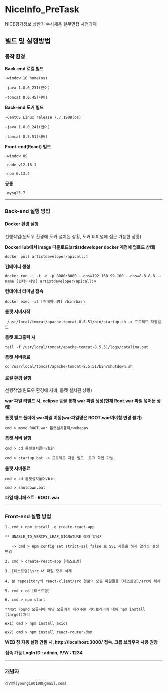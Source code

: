 # NiceInfo_PreTask
NICE평가정보 상반기 수시채용 실무면접 사전과제

## 빌드 및 실행방법

### 동작 환경
	
**Back-end 로컬 빌드**
	
	-window 10 home(os)
	
	-java 1.8.0_231(언어)
	
	-tomcat 8.0.45(서버)
	
**Back-end 도커 빌드**
	
	-CentOS Linux release 7.7.1908(os)
	
	-java 1.8.0_241(언어)
	
	-tomcat 8.5.51(서버)
	
**Front-end(React) 빌드**

	-window OS

	-node v12.16.1

	-npm 6.13.4
	
**공통**
	
	-mysql5.7  

- - -

### Back-end 실행 방법


#### Docker 환경 실행
	
선행작업(윈도우 환경에 도커 설치된 상황, 도커 터미널에 접근 가능한 상황)

**DockerHub에서 image 다운로드(artistdeveloper docker 계정에 업로드 상태)**
	
	docker pull artistdeveloper/apicall:4

**컨테이너 생성**

	docker run -i -t -d -p 8080:8080 --dns=192.168.99.100 --dns=8.8.8.8 --name [컨테이너명] artistdeveloper/apicall:4

**컨테이너 터미널 접속**
	
	docker exec -it [컨테이너명] /bin/bash 

**톰캣 서버시작**
	
	./usr/local/tomcat/apache-tomcat-8.5.51/bin/startup.sh -> 프로젝트 자동빌드

**톰캣 로그출력 시**
	
	tail -f /usr/local/tomcat/apache-tomcat-8.5.51/logs/catalina.out

**톰캣 서버종료**
	
	cd /usr/local/tomcat/apache-tomcat-8.5.51/bin/shutdown.sh



#### 로컬 환경 실행
	
선행작업(윈도우 환경에 자바, 톰캣 설치된 상황)

**war 파일 리빌드 시, eclipse 등을 통해 war 파일 생성(현재 Root.war 파일 넣어둔 상태)**

**톰캣 빌드 폴더에 war파일 이동(war파일명은 ROOT.war여야함 변경 불가)**
	
	cmd > move ROOT.war 톰캣설치폴더/webapps

**톰캣 서버 실행**
	
	cmd > cd 톰캣설치폴더/bin
	
	cmd > startup.bat -> 프로젝트 자동 빌드. 로그 확인 가능.

**톰캣 서버종료**
	
	cmd > cd 톰캣설치폴더/bin
	
	cmd > shutdown.bat

**파일 매니페스트 : ROOT.war**
	
- - -

### Front-end 실행 방법

	1. cmd > npm install -g create-react-app
	
	** UNABLE_TO_VERIFY_LEAF_SIGNATURE 에러 발생시 
	
	   -> cmd > npm config set strict-ssl false 로 SSL 사용을 하지 않게끔 설정 변경
	
	2. cmd > create-react-app [테스트명]

	3. [테스트명]\src 내 파일 모두 삭제

	4. 본 repository의 react-client/src 경로의 모든 파일들을 [테스트명]/src에 복사

	5. cmd > cd [테스트명] 
	
	6. cmd > npm start
	
	**Not Found 오류시에 해당 오류에서 내려주는 라이브러리에 대해 npm install (target)처리
	
	ex1) cmd > npm install axios
	
	ex2) cmd > npm install react-router-dom
	
**WEB 창 자동 실행 안될 시, http://localhost:3000/ 접속. 크롬 브라우저 사용 권장**

**접속 가능 LogIn ID : admin, P/W : 1234**
 
- - -

### 개발자

	김영인(youngin0108@gmail.com)


